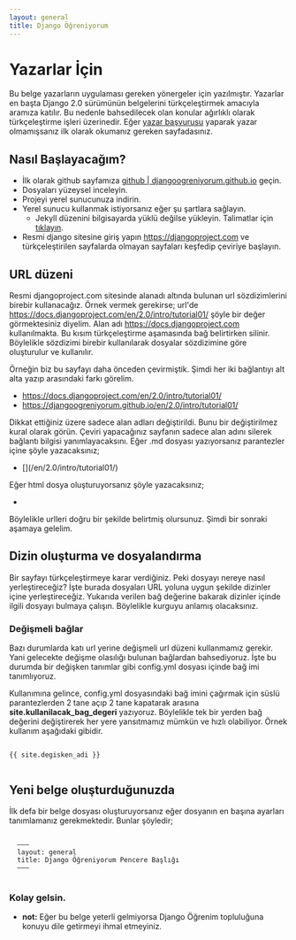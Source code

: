 ```yaml
---
layout: general
title: Django Öğreniyorum
---
```

# Yazarlar İçin

Bu belge yazarların uygulaması gereken yönergeler için yazılmıştır. Yazarlar en başta Django 2.0 sürümünün belgelerini türkçeleştirmek amacıyla aramıza katılır. Bu nedenle bahsedilecek olan konular ağırlıklı olarak türkçeleştirme işleri üzerinedir. Eğer [yazar başvurusu](https://github.com/djangoogreniyorum/djangoogreniyorum.github.io/issues/1) yaparak yazar olmamışsanız ilk olarak okumanız gereken sayfadasınız.

## Nasıl Başlayacağım?

- İlk olarak github sayfamıza [github | djangoogreniyorum.github.io](https://github.com/djangoogreniyorum/djangoogreniyorum.github.io/) geçin.
- Dosyaları yüzeysel inceleyin.
- Projeyi yerel sunucunuza indirin.
- Yerel sunucu kullanmak istiyorsanız eğer şu şartlara sağlayın.
   - Jekyll düzenini bilgisayarda yüklü değilse yükleyin. Talimatlar için [tıklayın](https://help.github.com/articles/setting-up-your-github-pages-site-locally-with-jekyll/).
- Resmi django sitesine giriş yapın <a href="https://djangoproject.com">https://djangoproject.com</a> ve türkçeleştirilen sayfalarda olmayan sayfaları keşfedip çeviriye başlayın.

## URL düzeni

Resmi djangoproject.com sitesinde alanadı altında bulunan url sözdizimlerini birebir kullanacağız. Örnek vermek gerekirse; url'de https://docs.djangoproject.com/en/2.0/intro/tutorial01/ şöyle bir değer görmektesiniz diyelim. Alan adı https://docs.djangoproject.com kullanılmakta. Bu kısım türkçeleştirme aşamasında bağ belirtirken silinir. Böylelikle sözdizimi birebir kullanılarak dosyalar sözdizimine göre oluşturulur ve kullanılır.

Örneğin biz bu sayfayı daha önceden çevirmiştik. Şimdi her iki bağlantıyı alt alta yazıp arasındaki farkı görelim.

- https://docs.djangoproject.com/en/2.0/intro/tutorial01/
- https://djangoogreniyorum.github.io/en/2.0/intro/tutorial01/

Dikkat ettiğiniz üzere sadece alan adları değiştirildi. Bunu bir değiştirilmez kural olarak görün. Çeviri yapacağınız sayfanın sadece alan adını silerek bağlantı bilgisi yanımlayacaksını. Eğer .md dosyası yazıyorsanız parantezler içine şöyle yazacaksınız;

- &#91;&#93;(/en/2.0/intro/tutorial01/)

Eğer html dosya oluşturuyorsanız şöyle yazacaksınız;

- <a href="/en/2.0/intro/tutorial01/"></a>

Böylelikle urlleri doğru bir şekilde belirtmiş olursunuz. Şimdi bir sonraki aşamaya gelelim.

## Dizin oluşturma ve dosyalandırma

Bir sayfayı türkçeleştirmeye karar verdiğiniz. Peki dosyayı nereye nasıl yerleştireceğiz? İşte burada dosyaları URL yoluna uygun şekilde dizinler içine yerleştireceğiz. Yukarıda verilen bağ değerine bakarak dizinler içinde ilgili dosyayı bulmaya çalışın. Böylelikle kurguyu anlamış olacaksınız.

### Değişmeli bağlar

Bazı durumlarda katı url yerine değişmeli url düzeni kullanmamız gerekir. Yani gelecekte değişme olasılığı bulunan bağlardan bahsediyoruz. İşte bu durumda bir değişken tanımlar gibi config.yml dosyası içinde bağ imi tanımlıyoruz.

Kullanımına gelince, config.yml dosyasındaki bağ imini çağırmak için süslü parantezlerden 2 tane açıp 2 tane kapatarak arasına **site.kullanilacak_bag_degeri** yazıyoruz. Böylelikle tek bir yerden bağ değerini değiştirerek her yere yansıtmamız mümkün ve hızlı olabiliyor. Örnek kullanım aşağıdaki gibidir.

  <pre><code>
&#123;&#123; site.degisken_adi &#125;&#125;
  </code></pre>

## Yeni belge oluşturduğunuzda

İlk defa bir belge dosyası oluşturuyorsanız eğer dosyanın en başına ayarları tanımlamanız gerekmektedir. Bunlar şöyledir;

  <pre><code>
  &ndash;&ndash;&ndash;
  layout: general
  title: Django Öğreniyorum Pencere Başlığı
  &ndash;&ndash;&ndash;
  </code></pre>

### Kolay gelsin.

- **not:** Eğer bu belge yeterli gelmiyorsa Django Öğrenim topluluğuna konuyu dile getirmeyi ihmal etmeyiniz.
